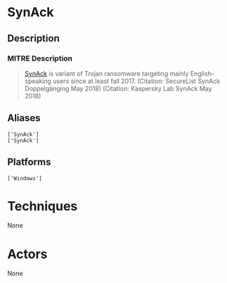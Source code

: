 
# SynAck

## Description

### MITRE Description

> [SynAck](https://attack.mitre.org/software/S0242) is variant of Trojan ransomware targeting mainly English-speaking users since at least fall 2017. (Citation: SecureList SynAck Doppelgänging May 2018) (Citation: Kaspersky Lab SynAck May 2018)

## Aliases

```
['SynAck']
['SynAck']
```

## Platforms

```
['Windows']
```

# Techniques

None

# Actors

None
